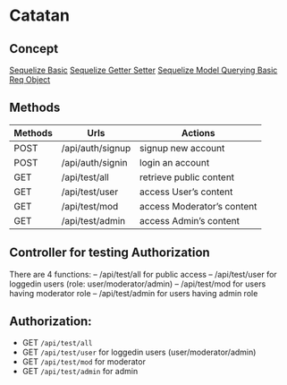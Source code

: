 # Catatan

## Concept
[Sequelize Basic](https://sequelize.org/docs/v6/core-concepts/model-basics/#data-types)
[Sequelize Getter Setter](https://sequelize.org/docs/v6/core-concepts/getters-setters-virtuals/)
[Sequelize Model Querying Basic](https://sequelize.org/docs/v6/core-concepts/model-querying-basics/)
[Req Object](https://www.digitalocean.com/community/tutorials/nodejs-req-object-in-expressjs)

## Methods
<table>
    <thead>
        <tr>
            <th>Methods</th>
            <th>Urls</th>
            <th>Actions</th>
        </tr>
    </thead>
    <tbody>
        <tr>
            <td>POST</td>
            <td>/api/auth/signup</td>
            <td>signup new account</td>
        </tr>
        <tr>
            <td>POST</td>
            <td>/api/auth/signin</td>
            <td>login an account</td>
        </tr>
        <tr>
            <td>GET</td>
            <td>/api/test/all</td>
            <td>retrieve public content</td>
        </tr>
        <tr>
            <td>GET</td>
            <td>/api/test/user</td>
            <td>access User’s content</td>
        </tr>
        <tr>
            <td>GET</td>
            <td>/api/test/mod</td>
            <td>access Moderator’s content</td>
        </tr>
        <tr>
            <td>GET</td>
            <td>/api/test/admin</td>
            <td>access Admin’s content</td>
        </tr>
    </tbody>
</table>


## Controller for testing Authorization
There are 4 functions:
– /api/test/all for public access
– /api/test/user for loggedin users (role: user/moderator/admin)
– /api/test/mod for users having moderator role
– /api/test/admin for users having admin role


## Authorization:
- GET `/api/test/all`
- GET `/api/test/user` for loggedin users (user/moderator/admin)
- GET `/api/test/mod` for moderator
- GET `/api/test/admin` for admin